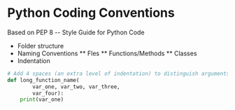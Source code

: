 Python Coding Conventions
=========================

Based on PEP 8 -- Style Guide for Python Code

* Folder structure
* Naming Conventions
** Fles
** Functions/Methods
** Classes
* Indentation

```python
# Add 4 spaces (an extra level of indentation) to distinguish arguments from the rest.
def long_function_name(
        var_one, var_two, var_three,
        var_four):
    print(var_one)
```
